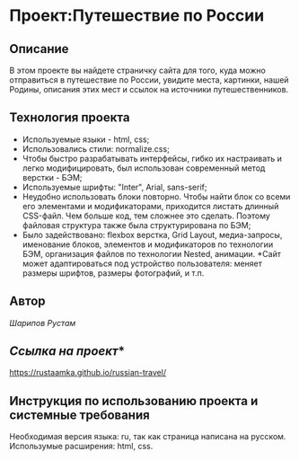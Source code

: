 # Проект:Путешествие по России

## **Описание**
В этом проекте вы найдете страничку сайта для того, куда можно отправиться в путешествие по России, увидите места, картинки, нашей Родины, описания этих мест и ссылок на источники путешественников.

## **Технология проекта**

* Используемые языки - html, css;  
* Использовались стили: normalize.css;  
* Чтобы быстро разрабатывать интерфейсы, гибко их настраивать и легко модифицировать, был использован современный метод верстки - БЭМ;  
* Используемые шрифты: "Inter", Arial, sans-serif; 
* Неудобно использовать блоки повторно. Чтобы найти блок со всеми его элементами и модификаторами, приходится листать длинный CSS-файл. Чем больше код, тем сложнее это сделать. Поэтому файловая структура также была структурирована по БЭМ;    
* Было задействовано: flexbox верстка, Grid Layout, медиа-запросы, именование блоков, элементов и модификаторов по технологии БЭМ, организация файлов по технологии Nested, анимации.
*Сайт может адаптироваться под устройство пользователя: меняет размеры шрифтов, размеры фотографий, и т.п.

## **Автор**
*Шарипов Рустам*

## *Ссылка на проект**
https://rustaamka.github.io/russian-travel/

## **Инструкция по использованию проекта и системные требования**

Необходимая версия языка: ru, так как страница написана на русском. Использумые расширения: html, css.